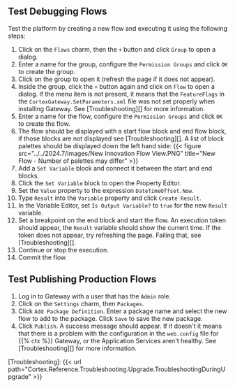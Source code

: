 ## Test Debugging Flows

Test the platform by creating a new flow and executing it using the following steps:

1. Click on the `Flows` charm, then the `+` button and click `Group` to open a dialog.
1. Enter a name for the group, configure the `Permission Groups` and click `OK` to create the group.
1. Click on the group to open it (refresh the page if it does not appear).
1. Inside the group, click the `+` button again and click on `Flow` to open a dialog. If the menu item is not present, it means that the `FeatureFlags` in the `CortexGateway.SetParameters.xml` file was not set properly when installing Gateway. See [Troubleshooting][] for more information.
1. Enter a name for the flow, configure the `Permission Groups` and click `OK` to create the flow.
1. The flow should be displayed with a start flow block and end flow block, if those blocks are not displayed see [Troubleshooting][]. A list of block palettes should be displayed down the left hand side:
    {{< figure src="../../2024.7/images/New Innovation Flow View.PNG" title="New Flow - Number of palettes may differ" >}}
1. Add a `Set Variable` block and connect it between the start and end blocks.
1. Click the `Set Variable` block to open the Property Editor.
1. Set the `Value` property to the expression `DateTimeOffset.Now`.
1. Type `Result` into the `Variable` property and click `Create Result`.
1. In the Variable Editor, set `Is Output Variable?` to `true` for the new `Result` variable.
1. Set a breakpoint on the end block and start the flow. An execution token should appear, the `Result` variable should show the current time. If the token does not appear, try refreshing the page. Failing that, see [Troubleshooting][].
1. Continue or stop the execution.
1. Commit the flow.

## Test Publishing Production Flows

1. Log in to Gateway with a user that has the `Admin` role.
1. Click on the `Settings` charm, then `Packages`.
1. Click `Add Package Definition`. Enter a package name and select the new flow to add to the package. Click `Save` to save the new package.
1. Click `Publish`. A success message should appear. If it doesn't it means that there is a problem with the configuration in the `web.config` file for {{% ctx %}} Gateway, or the Application Services aren't healthy. See [Troubleshooting][] for more information.

[Troubleshooting]: {{< url path="Cortex.Reference.Troubleshooting.Upgrade.TroubleshootingDuringUpgrade" >}}
